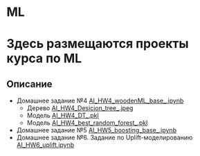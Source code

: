# ML
# Здесь размещаются проекты курса по ML

## Описание
- Домашнее задание №4 [AI_HW4_woodenML_base_.ipynb](AI_HW4_woodenML_base_.ipynb)
  - Дерево [AI_HW4_Desicion_tree_.jpeg](AI_HW4_Desicion_tree_.jpeg)
  - Модель [AI_HW4_DT_.pkl](AI_HW4_DT_.pkl)
  - Модель [AI_HW4_best_random_forest_.pkl](AI_HW4_best_random_forest_.pkl)
- Домашнее задание №5 [AI_HW5_boosting_base_.ipynb](AI_HW5_boosting_base_.ipynb)
- Домашнее задание №6. Задание по Uplift-моделированию [AI_HW6_uplift.ipynb](AI_HW6_uplift.ipynb)
